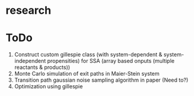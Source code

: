 # research

# ToDo
1. Construct custom gillespie class (with system-dependent & system-independent propensities) for SSA (array based onputs (multiple reactants & products))
2. Monte Carlo simulation of exit paths in Maier-Stein system
3. Transition path gaussian noise sampling algorithm in paper (Need to?)
3. Optimization using gillespie